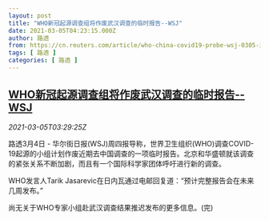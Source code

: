 ```yaml
---
layout: post
title: "WHO新冠起源调查组将作废武汉调查的临时报告--WSJ"
date: 2021-03-05T04:23:15.000Z
author: 路透
from: https://cn.reuters.com/article/who-china-covid19-probe-wsj-0305-idCNKCS2AX09J
tags: [ 路透 ]
categories: [ 路透 ]
---
```

<!--1614918195000-->
[WHO新冠起源调查组将作废武汉调查的临时报告--WSJ](https://cn.reuters.com/article/who-china-covid19-probe-wsj-0305-idCNKCS2AX09J)
------

<div>
<div><i>2021-03-05T03:29:25Z</i></div><p>路透3月4日 - 华尔街日报(WSJ)周四报导称，世界卫生组织(WHO)调查COVID-19起源的小组计划作废近期去中国调查的一项临时报告。北京和华盛顿就该调查的紧张关系不断加剧，而且有一个国际科学家团体呼吁进行新的调查。</p><p>WHO发言人Tarik Jasarevic在日内瓦通过电邮回复道：“预计完整报告会在未来几周发布。”</p><p>尚无关于WHO专家小组赴武汉调查结果推迟发布的更多信息。(完)</p>
</div>
